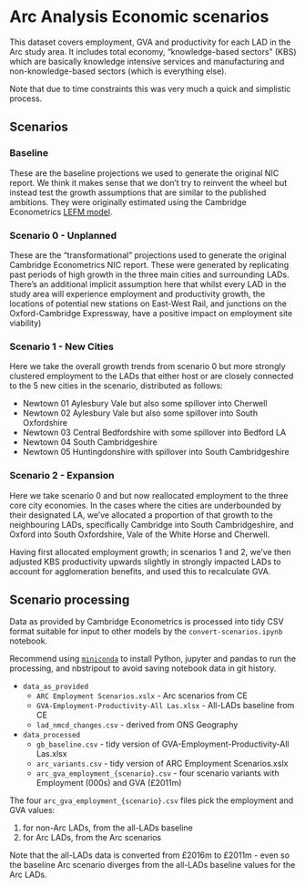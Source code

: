 
# Arc Analysis Economic scenarios

This dataset covers employment, GVA and productivity for each LAD in the Arc study area. It
includes total economy, “knowledge-based sectors” (KBS) which are basically knowledge intensive
services and manufacturing and non-knowledge-based sectors (which is everything else).

Note that due to time constraints this was very much a quick and simplistic process.

## Scenarios

### Baseline

These are the baseline projections we used to generate the original NIC report. We think it
makes sense that we don’t try to reinvent the wheel but instead test the growth assumptions
that are similar to the published ambitions. They were originally estimated using the Cambridge
Econometrics [LEFM model](https://www.camecon.com/how/lefm-model/).

### Scenario 0 - Unplanned

These are the “transformational” projections used to generate the original Cambridge
Econometrics NIC report. These were generated by replicating past periods of high growth in the
three main cities and surrounding LADs. There’s an additional implicit assumption here that
whilst every LAD in the study area will experience employment and productivity growth, the
locations of potential new stations on East-West Rail, and junctions on the Oxford-Cambridge
Expressway, have a positive impact on employment site viability)

### Scenario 1 - New Cities

Here we take the overall growth trends from scenario 0 but more strongly clustered
employment to the LADs that either host or are closely connected to the 5 new cities in the
scenario, distributed as follows:

- Newtown 01 Aylesbury Vale but also some spillover into Cherwell
- Newtown 02 Aylesbury Vale but also some spillover into South Oxfordshire
- Newtown 03 Central Bedfordshire with some spillover into Bedford LA
- Newtown 04 South Cambridgeshire
- Newtown 05 Huntingdonshire with spillover into South Cambridgeshire

### Scenario 2 - Expansion

Here we take scenario 0 and but now reallocated employment to the three core city economies. In
the cases where the cities are underbounded by their designated LA, we’ve allocated a
proportion of that growth to the neighbouring LADs, specifically Cambridge into South
Cambridgeshire, and Oxford into South Oxfordshire, Vale of the White Horse and Cherwell.

Having first allocated employment growth; in scenarios 1 and 2, we’ve then adjusted KBS
productivity upwards slightly in strongly impacted LADs to account for agglomeration benefits,
and used this to recalculate GVA.


## Scenario processing

Data as provided by Cambridge Econometrics is processed into tidy CSV format suitable for input
to other models by the `convert-scenarios.ipynb` notebook.

Recommend using [`miniconda`](https://docs.conda.io/en/latest/miniconda.html) to install
Python, jupyter and pandas to run the processing, and nbstripout to avoid saving notebook data
in git history.

- `data_as_provided`
  - `ARC Employment Scenarios.xslx` - Arc scenarios from CE
  - `GVA-Employment-Productivity-All Las.xlsx` - All-LADs baseline from CE
  - `lad_nmcd_changes.csv` - derived from ONS Geography
- `data_processed`
  - `gb_baseline.csv` - tidy version of GVA-Employment-Productivity-All Las.xlsx
  - `arc_variants.csv` - tidy version of ARC Employment Scenarios.xslx
  - `arc_gva_employment_{scenario}.csv` - four scenario variants with Employment (000s) and GVA (£2011m)

The four `arc_gva_employment_{scenario}.csv` files pick the employment and GVA values:
1. for non-Arc LADs, from the all-LADs baseline
2. for Arc LADs, from the Arc scenarios

Note that the all-LADs data is converted from £2016m to £2011m - even so the baseline Arc
scenario diverges from the all-LADs baseline values for the Arc LADs.
